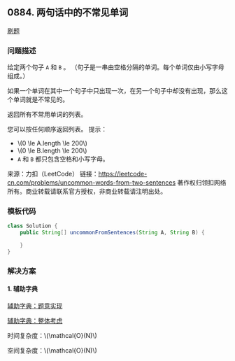 <script src="https://cdn.bootcss.com/mathjax/2.7.7/MathJax.js?config=TeX-AMS-MML_HTMLorMML"></script>

## 0884. 两句话中的不常见单词

[刷题](qu0884/solu/Solution.java)

### 问题描述

给定两个句子 `A` 和 `B` 。 （句子是一串由空格分隔的单词。每个单词仅由小写字母组成。）

如果一个单词在其中一个句子中只出现一次，在另一个句子中却没有出现，那么这个单词就是不常见的。

返回所有不常用单词的列表。

您可以按任何顺序返回列表。
提示：

* \\(0 \le A.length \le 200\\)
* \\(0 \le B.length \le 200\\)
* `A` 和 `B` 都只包含空格和小写字母。

来源：力扣（LeetCode）
链接：https://leetcode-cn.com/problems/uncommon-words-from-two-sentences
著作权归领扣网络所有。商业转载请联系官方授权，非商业转载请注明出处。

### 模板代码

``` java
class Solution {
    public String[] uncommonFromSentences(String A, String B) {

    }
}
```

### 解决方案

#### 1. 辅助字典

[辅助字典：题意实现](qu0884/solu1/Solution.java)

[辅助字典：整体考虑](qu0884/solu2/Solution.java)

时间复杂度：\\(\mathcal{O}(N)\\)

空间复杂度：\\(\mathcal{O}(N)\\)
